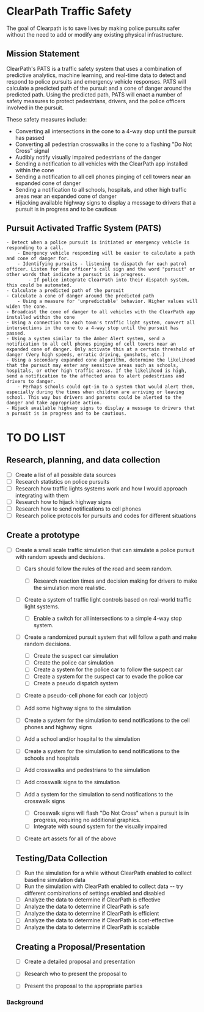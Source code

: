 # ClearPath Traffic Safety
The goal of Clearpath is to save lives by making police pursuits safer without the need to add or modify any existing physical infrastructure.

## Mission Statement

ClearPath's PATS is a traffic safety system that uses a combination of predictive analytics, machine learning, and real-time data to detect and respond to police pursuits and emergency vehicle responses. PATS will calculate a predicted path of the pursuit and a cone of danger around the predicted path. Using the predicted path, PATS will enact a number of safety measures to protect pedestrians, drivers, and the police officers involved in the pursuit. 

These safety measures include:
- Converting all intersections in the cone to a 4-way stop until the pursuit has passed
- Converting all pedestrian crosswalks in the cone to a flashing "Do Not Cross" signal
- Audibly notify visually impaired pedestrians of the danger
- Sending a notification to all vehicles with the ClearPath app installed within the cone
- Sending a notification to all cell phones pinging of cell towers near an expanded cone of danger
- Sending a notification to all schools, hospitals, and other high traffic areas near an expanded cone of danger
- Hijacking available highway signs to display a message to drivers that a pursuit is in progress and to be cautious


## Pursuit Activated Traffic System (PATS)
    - Detect when a police pursuit is initiated or emergency vehicle is responding to a call.
        - Emergency vehicle responding will be easier to calculate a path and cone of danger for.
        - Identifying pursuits - listening to dispatch for each patrol officer. Listen for the officer's call sign and the word "pursuit" or other words that indicate a pursuit is in progress.
            - If police integrate ClearPath into their dispatch system, this could be automated.
    - Calculate a predicted path of the pursuit
    - Calculate a cone of danger around the predicted path
        - Using a measure for 'unpredictable' behavior. Higher values will widen the cone.
    - Broadcast the cone of danger to all vehicles with the ClearPath app installed within the cone
    - Using a connection to each town's traffic light system, convert all intersections in the cone to a 4-way stop until the pursuit has passed.
    - Using a system similar to the Amber Alert system, send a notification to all cell phones pinging of cell towers near an expanded cone of danger. Only activate this at a certain threshold of danger (Very high speeds, erratic driving, gunshots, etc.)
    - Using a secondary expanded cone algorithm, determine the likelihood that the pursuit may enter any sensitive areas such as schools, hospitals, or other high traffic areas. If the likelihood is high, send a notification to the affected area to alert pedestrians and drivers to danger.
        - Perhaps schools could opt-in to a system that would alert them, especially during the times when children are arriving or leaving school. This way bus drivers and parents could be alerted to the danger and take appropriate action.
    - Hijack available highway signs to display a message to drivers that a pursuit is in progress and to be cautious.


# TO DO LIST

## Research, planning, and data collection
- [ ] Create a list of all possible data sources
- [ ] Research statistics on police pursuits
- [ ] Research how traffic lights systems work and how I would approach integrating with them
- [ ] Research how to hijack highway signs
- [ ] Research how to send notifications to cell phones
- [ ] Research police protocols for pursuits and codes for different situations

## Create a prototype
- [ ] Create a small scale traffic simulation that can simulate a police pursuit with random speeds and decisions.
    - [ ] Cars should follow the rules of the road and seem random.
        - [ ] Research reaction times and decision making for drivers to make the simulation more realistic.
    - [ ] Create a system of traffic light controls based on real-world traffic light systems.
        - [ ] Enable a switch for all intersections to a simple 4-way stop system.
    - [ ] Create a randomized pursuit system that will follow a path and make random decisions.
        - [ ] Create the suspect car simulation
        - [ ] Create the police car simulation
        - [ ] Create a system for the police car to follow the suspect car
        - [ ] Create a system for the suspect car to evade the police car
        - [ ] Create a pseudo dispatch system
    - [ ] Create a pseudo-cell phone for each car (object)
    - [ ] Add some highway signs to the simulation
    - [ ] Create a system for the simulation to send notifications to the cell phones and highway signs
    - [ ] Add a school and/or hospital to the simulation
    - [ ] Create a system for the simulation to send notifications to the schools and hospitals
    - [ ] Add crosswalks and pedestrians to the simulation
    - [ ] Add crosswalk signs to the simulation
    - [ ] Add a system for the simulation to send notifications to the crosswalk signs
        - [ ] Crosswalk signs will flash "Do Not Cross" when a pursuit is in progress, requiring no additional graphics.
        - [ ] Integrate with sound system for the visually impaired
    - [ ] Create art assets for all of the above


    ## Testing/Data Collection
    - [ ] Run the simulation for a while without ClearPath enabled to collect baseline simulation data
    - [ ] Run the simulation with ClearPath enabled to collect data -- try different combinations of settings enabled and disabled
    - [ ] Analyze the data to determine if ClearPath is effective
    - [ ] Analyze the data to determine if ClearPath is safe
    - [ ] Analyze the data to determine if ClearPath is efficient
    - [ ] Analyze the data to determine if ClearPath is cost-effective
    - [ ] Analyze the data to determine if ClearPath is scalable

    ## Creating a Proposal/Presentation
    - [ ] Create a detailed proposal and presentation
    - [ ] Research who to present the proposal to
    - [ ] Present the proposal to the appropriate parties





### Background
